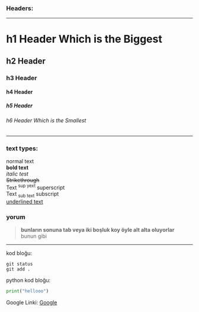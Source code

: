 ### Headers:
---
# h1 Header Which is the Biggest
## h2 Header
### h3 Header
#### h4 Header
##### h5 Header
###### h6 Header Which is the Smallest

---

### text types:    
normal text  
**bold text**  
*italic test*  
~~Strikethrough~~  
Text <sup> sup yext</sup> superscript  
Text <sub>sub text</sub> subscript    
<ins>underlined text</ins>  

### yorum
>**bunların sonuna tab veya iki boşluk koy öyle alt alta oluyorlar**   
>bunun gibi

---

kod bloğu:  
```
git status
git add .
```

python kod bloğu:
```python
print("hellooo")
```

Google Linki: [Google](https://www.google.com/)
